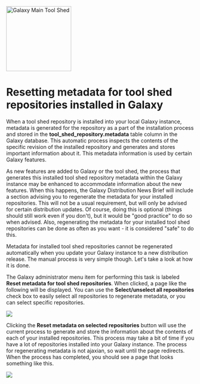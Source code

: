 <div class='center'> <a href='http://toolshed.g2.bx.psu.edu'><img src='/Images/Logos/ToolShed.jpg' alt='Galaxy Main Tool Shed' height="174" /></a> </div>

# Resetting metadata for tool shed repositories installed in Galaxy

When a tool shed repository is installed into your local Galaxy instance, metadata is generated for the repository as a part of the installation process and stored in the **tool_shed_repository.metadata** table column in the Galaxy database.  This automatic process inspects the contents of the specific revision of the installed repository and generates and stores important information about it.  This metadata information is used by certain Galaxy features.

As new features are added to Galaxy or the tool shed, the process that generates this installed tool shed repository metadata within the Galaxy instance may be enhanced to accommodate information about the new features.  When this happens, the Galaxy Distribution News Brief will include a section advising you to regenerate the metadata for your installed repositories.  This will not be a usual requirement, but will only be advised for certain distribution updates.  Of course, doing this is optional (things should still work even if you don't), but it would be "good practice" to do so when advised.  Also, regenerating the metadata for your installed tool shed repositories can be done as often as you want - it is considered "safe" to do this.

Metadata for installed tool shed repositories cannot be regenerated automatically when you update your Galaxy instance to a new distribution release.  The manual process is very simple though.  Let's take a look at how it is done.

The Galaxy administrator menu item for performing this task is labeled **Reset metadata for tool shed repositories**.  When clicked, a page like the following will be displayed.  You can use the **Select/unselect all repositories** check box to easily select all repositories to regenerate metadata, or you can select specific repositories.

![](/reset_metadata_page.png)

Clicking the **Reset metadata on selected repositories** button will use the current process to generate and store the information about the contents of each of your installed repositories.  This process may take a bit of time if you have a lot of repositories installed into your Galaxy instance.  The process for regenerating metadata is not ajaxian, so wait until the page redirects.  When the process has completed, you should see a page that looks something like this.

![](/metadata_reset.png)
